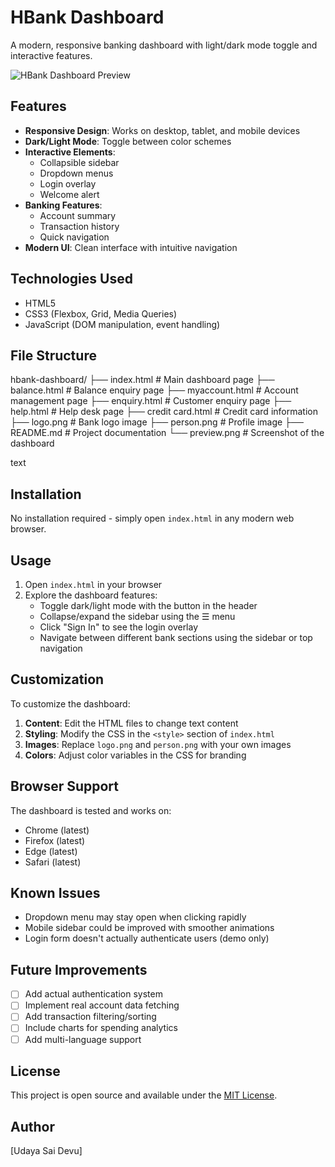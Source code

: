# HBank Dashboard

A modern, responsive banking dashboard with light/dark mode toggle and interactive features.

![HBank Dashboard Preview](preview.png)

## Features

- **Responsive Design**: Works on desktop, tablet, and mobile devices
- **Dark/Light Mode**: Toggle between color schemes
- **Interactive Elements**:
  - Collapsible sidebar
  - Dropdown menus
  - Login overlay
  - Welcome alert
- **Banking Features**:
  - Account summary
  - Transaction history
  - Quick navigation
- **Modern UI**: Clean interface with intuitive navigation

## Technologies Used

- HTML5
- CSS3 (Flexbox, Grid, Media Queries)
- JavaScript (DOM manipulation, event handling)

## File Structure



hbank-dashboard/
├── index.html # Main dashboard page
├── balance.html # Balance enquiry page
├── myaccount.html # Account management page
├── enquiry.html # Customer enquiry page
├── help.html # Help desk page
├── credit card.html # Credit card information
├── logo.png # Bank logo image
├── person.png # Profile image
├── README.md # Project documentation
└── preview.png # Screenshot of the dashboard

text

## Installation

No installation required - simply open `index.html` in any modern web browser.

## Usage

1. Open `index.html` in your browser
2. Explore the dashboard features:
   - Toggle dark/light mode with the button in the header
   - Collapse/expand the sidebar using the ☰ menu
   - Click "Sign In" to see the login overlay
   - Navigate between different bank sections using the sidebar or top navigation

## Customization

To customize the dashboard:

1. **Content**: Edit the HTML files to change text content
2. **Styling**: Modify the CSS in the `<style>` section of `index.html`
3. **Images**: Replace `logo.png` and `person.png` with your own images
4. **Colors**: Adjust color variables in the CSS for branding

## Browser Support

The dashboard is tested and works on:
- Chrome (latest)
- Firefox (latest)
- Edge (latest)
- Safari (latest)

## Known Issues

- Dropdown menu may stay open when clicking rapidly
- Mobile sidebar could be improved with smoother animations
- Login form doesn't actually authenticate users (demo only)

## Future Improvements

- [ ] Add actual authentication system
- [ ] Implement real account data fetching
- [ ] Add transaction filtering/sorting
- [ ] Include charts for spending analytics
- [ ] Add multi-language support

## License

This project is open source and available under the [MIT License](LICENSE).

## Author

[Udaya Sai Devu]
